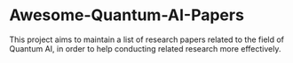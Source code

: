 # Awesome-Quantum-AI-Papers
This project aims to maintain a list of research papers related to the field of Quantum AI, in order to help conducting related research more effectively.
